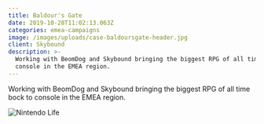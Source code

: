 ```yaml
---
title: Baldour's Gate
date: 2019-10-28T11:02:13.063Z
categories: emea-campaigns
image: /images/uploads/case-baldoursgate-header.jpg
client: Skybound
description: >-
  Working with BeomDog and Skybound bringing the biggest RPG of all time bock to
  console in the EMEA region.
---
```

Working with BeomDog and Skybound bringing the biggest RPG of all time bock to console in the EMEA region.

![Nintendo Life](/images/uploads/case-bauldersgate-img.jpg "Nintendo Life")
